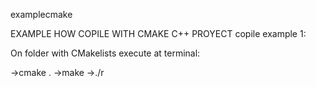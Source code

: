 

examplecmake

EXAMPLE HOW COPILE WITH CMAKE C++ PROYECT copile example 1:

On folder with CMakelists execute at terminal:

->cmake . 
->make 
->./r
